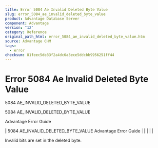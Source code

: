 ```yaml
---
title: Error 5084 Ae Invalid Deleted Byte Value
slug: error_5084_ae_invalid_deleted_byte_value
product: Advantage Database Server
component: Advantage
version: "12"
category: Reference
original_path_html: error_5084_ae_invalid_deleted_byte_value.htm
source: Advantage CHM
tags:
  - error
checksum: 81feec5de83f2a4dc6a3ece5ddcbb9956251ff44
---
```


# Error 5084 Ae Invalid Deleted Byte Value

5084 AE\_INVALID\_DELETED\_BYTE\_VALUE

5084 AE\_INVALID\_DELETED\_BYTE\_VALUE

Advantage Error Guide

| 5084 AE\_INVALID\_DELETED\_BYTE\_VALUE  Advantage Error Guide |  |  |  |  |

Invalid bits are set in the deleted byte.
